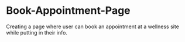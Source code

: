 # Book-Appointment-Page

Creating a page where user can book an appointment at a wellness site while putting in their info.